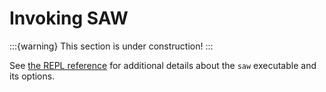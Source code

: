 # Invoking SAW

:::{warning}
This section is under construction!
:::

See [the REPL reference](./appendix-repl-reference) for additional details about
the `saw` executable and its options.
